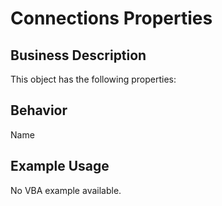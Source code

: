 # Connections Properties

## Business Description
This object has the following properties:

## Behavior
Name

## Example Usage
No VBA example available.